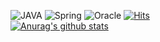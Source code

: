 ![JAVA](https://img.shields.io/badge/-JAVA-007396?logo=java&logoColor=white) ![Spring](https://img.shields.io/badge/-Spring-6DB33F?logo=spring&logoColor=white) ![Oracle](https://img.shields.io/badge/-Oracle-F80000?logo=oracle&logoColor=white) [![Hits](https://hits.seeyoufarm.com/api/count/incr/badge.svg?url=https%3A%2F%2Fgithub.com%2Fxoasml&count_bg=1E90FF&title_bg=%23555555&icon=&icon_color=%23E7E7E7&title=hits&edge_flat=false)](https://hits.seeyoufarm.com)  
[![Anurag's github stats](https://github-readme-stats.vercel.app/api?username=xoasml&title_color=282828&text_color=1E90FF&bg_color=white&hide_border=false)](https://github.com/anuraghazra/github-readme-stats)





<!--
**xoasml/xoasml** is a ✨ _special_ ✨ repository because its `README.md` (this file) appears on your GitHub profile.

Here are some ideas to get you started:

- 🔭 I’m currently working on ...
- 🌱 I’m currently learning ...
- 👯 I’m looking to collaborate on ...
- 🤔 I’m looking for help with ...
- 💬 Ask me about ...
- 📫 How to reach me: ...
- 😄 Pronouns: ...
- ⚡ Fun fact: ...
-->
